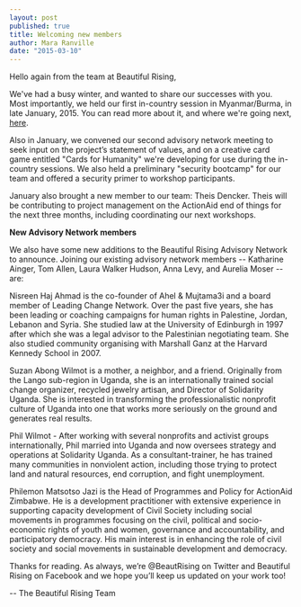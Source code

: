 ```yaml
---
layout: post
published: true
title: Welcoming new members
author: Mara Ranville
date: "2015-03-10"
---
```





Hello again from the team at Beautiful Rising,

We've had a busy winter, and wanted to share our successes with you. Most importantly, we held our first in-country session in Myanmar/Burma, in late January, 2015. You can read more about it, and where we're going next, [here](http://beautifulrising.org/2015/02/17/17-myanmar/).

Also in January, we convened our second advisory network meeting to seek input on the project’s statement of values, and on a creative card game entitled "Cards for Humanity" we're developing for use during the in-country sessions. We also held a preliminary "security bootcamp" for our team and offered a security primer to workshop participants.

January also brought a new member to our team: Theis Dencker. Theis will be contributing to project management on the ActionAid end of things for the next three months, including coordinating our next workshops.


**New Advisory Network members**

We also have some new additions to the Beautiful Rising Advisory Network to announce. Joining our existing advisory network members -- Katharine Ainger, Tom Allen, Laura Walker Hudson, Anna Levy, and Aurelia Moser -- are:

Nisreen Haj Ahmad is the co-founder of Ahel & Mujtama3i and a board member of Leading Change Network. Over the past five years, she has been leading or coaching campaigns for human rights in Palestine, Jordan, Lebanon and Syria. She studied law at the University of Edinburgh in 1997 after which she was a legal advisor to the Palestinian negotiating team. She also studied community organising with Marshall Ganz at the Harvard Kennedy School in 2007.

Suzan Abong Wilmot is a mother, a neighbor, and a friend. Originally from the Lango sub-region in Uganda, she is an internationally trained social change organizer, recycled jewelry artisan, and Director of Solidarity Uganda. She is interested in transforming the professionalistic nonprofit culture of Uganda into one that works more seriously on the ground and generates real results.

Phil Wilmot - After working with several nonprofits and activist groups internationally, Phil married into Uganda and now oversees strategy and operations at Solidarity Uganda. As a consultant-trainer, he has trained many communities in nonviolent action, including those trying to protect land and natural resources, end corruption, and fight unemployment.

Philemon Matsotso Jazi is the Head of Programmes and Policy for ActionAid Zimbabwe. He is a development practitioner with extensive experience in supporting capacity development of Civil Society including social movements in programmes focusing on the civil, political and socio-economic rights of youth and women, governance and accountability, and participatory democracy. His main interest is in enhancing the role of civil society and social movements in sustainable development and democracy.

Thanks for reading. As always, we’re @BeautRising on Twitter and Beautiful Rising on Facebook and we hope you’ll keep us updated on your work too!

 -- The Beautiful Rising Team
